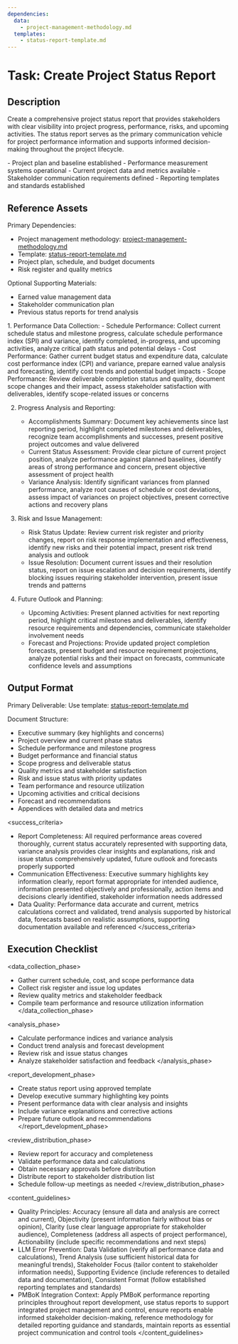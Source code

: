 ```yaml
---
dependencies:
  data:
    - project-management-methodology.md
  templates:
    - status-report-template.md
---
```


# Task: Create Project Status Report

## Description

Create a comprehensive project status report that provides stakeholders with clear visibility into project progress, performance, risks, and upcoming activities. The status report serves as the primary communication vehicle for project performance information and supports informed decision-making throughout the project lifecycle.

<prerequisites>
- Project plan and baseline established
- Performance measurement systems operational
- Current project data and metrics available
- Stakeholder communication requirements defined
- Reporting templates and standards established
</prerequisites>

## Reference Assets

Primary Dependencies:
- Project management methodology: [project-management-methodology.md](./.krci-ai/data/project-management-methodology.md)
- Template: [status-report-template.md](./.krci-ai/templates/status-report-template.md)
- Project plan, schedule, and budget documents
- Risk register and quality metrics

Optional Supporting Materials:
- Earned value management data
- Stakeholder communication plan
- Previous status reports for trend analysis

<instructions>
1. Performance Data Collection:
   - Schedule Performance: Collect current schedule status and milestone progress, calculate schedule performance index (SPI) and variance, identify completed, in-progress, and upcoming activities, analyze critical path status and potential delays
   - Cost Performance: Gather current budget status and expenditure data, calculate cost performance index (CPI) and variance, prepare earned value analysis and forecasting, identify cost trends and potential budget impacts
   - Scope Performance: Review deliverable completion status and quality, document scope changes and their impact, assess stakeholder satisfaction with deliverables, identify scope-related issues or concerns

2. Progress Analysis and Reporting:
   - Accomplishments Summary: Document key achievements since last reporting period, highlight completed milestones and deliverables, recognize team accomplishments and successes, present positive project outcomes and value delivered
   - Current Status Assessment: Provide clear picture of current project position, analyze performance against planned baselines, identify areas of strong performance and concern, present objective assessment of project health
   - Variance Analysis: Identify significant variances from planned performance, analyze root causes of schedule or cost deviations, assess impact of variances on project objectives, present corrective actions and recovery plans

3. Risk and Issue Management:
   - Risk Status Update: Review current risk register and priority changes, report on risk response implementation and effectiveness, identify new risks and their potential impact, present risk trend analysis and outlook
   - Issue Resolution: Document current issues and their resolution status, report on issue escalation and decision requirements, identify blocking issues requiring stakeholder intervention, present issue trends and patterns

4. Future Outlook and Planning:
   - Upcoming Activities: Present planned activities for next reporting period, highlight critical milestones and deliverables, identify resource requirements and dependencies, communicate stakeholder involvement needs
   - Forecast and Projections: Provide updated project completion forecasts, present budget and resource requirement projections, analyze potential risks and their impact on forecasts, communicate confidence levels and assumptions
</instructions>

## Output Format

Primary Deliverable:
Use template: [status-report-template.md](./.krci-ai/templates/status-report-template.md)

Document Structure:
- Executive summary (key highlights and concerns)
- Project overview and current phase status
- Schedule performance and milestone progress
- Budget performance and financial status
- Scope progress and deliverable status
- Quality metrics and stakeholder satisfaction
- Risk and issue status with priority updates
- Team performance and resource utilization
- Upcoming activities and critical decisions
- Forecast and recommendations
- Appendices with detailed data and metrics

<success_criteria>
- Report Completeness: All required performance areas covered thoroughly, current status accurately represented with supporting data, variance analysis provides clear insights and explanations, risk and issue status comprehensively updated, future outlook and forecasts properly supported
- Communication Effectiveness: Executive summary highlights key information clearly, report format appropriate for intended audience, information presented objectively and professionally, action items and decisions clearly identified, stakeholder information needs addressed
- Data Quality: Performance data accurate and current, metrics calculations correct and validated, trend analysis supported by historical data, forecasts based on realistic assumptions, supporting documentation available and referenced
</success_criteria>

## Execution Checklist

<data_collection_phase>
- Gather current schedule, cost, and scope performance data
- Collect risk register and issue log updates
- Review quality metrics and stakeholder feedback
- Compile team performance and resource utilization information
</data_collection_phase>

<analysis_phase>
- Calculate performance indices and variance analysis
- Conduct trend analysis and forecast development
- Review risk and issue status changes
- Analyze stakeholder satisfaction and feedback
</analysis_phase>

<report_development_phase>
- Create status report using approved template
- Develop executive summary highlighting key points
- Present performance data with clear analysis and insights
- Include variance explanations and corrective actions
- Prepare future outlook and recommendations
</report_development_phase>

<review_distribution_phase>
- Review report for accuracy and completeness
- Validate performance data and calculations
- Obtain necessary approvals before distribution
- Distribute report to stakeholder distribution list
- Schedule follow-up meetings as needed
</review_distribution_phase>

<content_guidelines>
- Quality Principles: Accuracy (ensure all data and analysis are correct and current), Objectivity (present information fairly without bias or opinion), Clarity (use clear language appropriate for stakeholder audience), Completeness (address all aspects of project performance), Actionability (include specific recommendations and next steps)
- LLM Error Prevention: Data Validation (verify all performance data and calculations), Trend Analysis (use sufficient historical data for meaningful trends), Stakeholder Focus (tailor content to stakeholder information needs), Supporting Evidence (include references to detailed data and documentation), Consistent Format (follow established reporting templates and standards)
- PMBoK Integration Context: Apply PMBoK performance reporting principles throughout report development, use status reports to support integrated project management and control, ensure reports enable informed stakeholder decision-making, reference methodology for detailed reporting guidance and standards, maintain reports as essential project communication and control tools
</content_guidelines>
